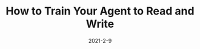 ---
title: "How to Train Your Agent to Read and Write "
collection: conferences
permalink: /publication/How
date: 2021-2-9
year: "2021"
venue: "AAAI"
city: 
state: ""
thumbnail: "How.png"
teaser :
authors: "Li Liu, Mengge He, Guanghui Xu, Mingkui Tan, Qi Wu "
bibtex: 
uri: How.pdf
arxiv: 
project: 
source: https://github.com/menggehe/DRAW
poster: 
data:
---